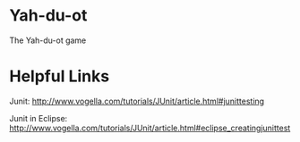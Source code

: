 # Yah-du-ot
The Yah-du-ot game

# Helpful Links
Junit: http://www.vogella.com/tutorials/JUnit/article.html#junittesting

Junit in Eclipse: http://www.vogella.com/tutorials/JUnit/article.html#eclipse_creatingjunittest
